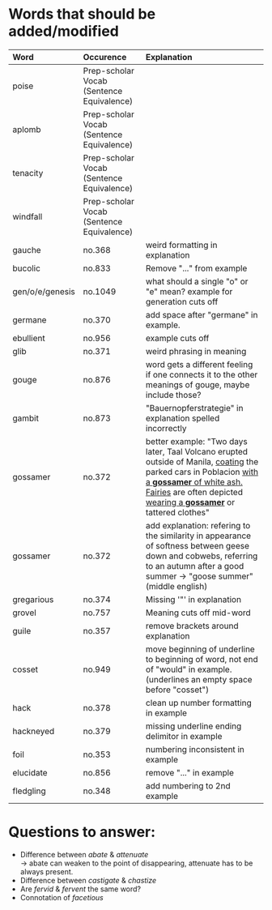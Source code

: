 # Words that should be added/modified

| Word                     | Occurence                                 | Explanation                                                                                                                                                                                                                                                  |
| :----------------------- | :----------------------------             | :----------------------                                                                                                                                                                                                                                      |
| poise                    | Prep-scholar Vocab (Sentence Equivalence) |                                                                                                                                                                                                                                                              |
| aplomb                   | Prep-scholar Vocab (Sentence Equivalence) |                                                                                                                                                                                                                                                              |
| tenacity                 | Prep-scholar Vocab (Sentence Equivalence) |                                                                                                                                                                                                                                                              |
| windfall                 | Prep-scholar Vocab (Sentence Equivalence) |                                                                                                                                                                                                                                                              |
| gauche                   | no.368                                    | weird formatting in explanation                                                                                                                                                                                                                              |
| bucolic                  | no.833                                    | Remove "..." from example                                                                                                                                                                                                                                    |
| gen/o/e/genesis          | no.1049                                   | what should a single "o" or "e" mean? example for generation cuts off                                                                                                                                                                                        |
| germane                  | no.370                                    | add space after "germane" in example.                                                                                                                                                                                                                        |
| ebullient                | no.956                                    | example cuts off                                                                                                                                                                                                                                             |
| glib                     | no.371                                    | weird phrasing in meaning                                                                                                                                                                                                                                    |
| gouge                    | no.876                                    | word gets a different feeling if one connects it to the other meanings of gouge, maybe include those?                                                                                                                                                        |
| gambit                   | no.873                                    | "Bauernopferstrategie" in explanation spelled incorrectly                                                                                                                                                                                                    |
| gossamer                 | no.372                                    | better example: "Two days later, Taal Volcano erupted outside of Manila, <u>coating</u> the parked cars in Poblacion <u>with a <b>gossamer</b> of white ash.</u><br/><u>Fairies</u> are often depicted <u>wearing a <b>gossamer</b></u> or tattered clothes" |
| gossamer                 | no.372                                    | add explanation: refering to the similarity in appearance of softness between geese down and cobwebs, referring to an autumn after a good summer -> "goose summer" (middle english)                                                                          |
| gregarious               | no.374                                    | Missing '"' in explanation                                                                                                                                                                                                                                   |
| grovel                   | no.757                                    | Meaning cuts off mid-word                                                                                                                                                                                                                                    |
| guile                    | no.357                                    | remove brackets around explanation                                                                                                                                                                                                                           |
| cosset                   | no.949                                    | move beginning of underline to beginning of word, not end of "would" in example. (underlines an empty space before "cosset")                                                                                                                                 |
| hack                     | no.378                                    | clean up number formatting in example                                                                                                                                                                                                                        |
| hackneyed                | no.379                                    | missing underline ending delimitor in example                                                                                                                                                                                                                |
| foil                     | no.353                                    | numbering inconsistent in example                                                                                                                                                                                                                            |
| elucidate                | no.856                                    | remove "..." in example                                                                                                                                                                                                                                      |
| fledgling                | no.348                                    | add numbering to 2nd example                                                                                                                                                                                                                                 |

# Questions to answer:

- Difference between _abate_ & _attenuate_<br />
  → abate can weaken to the point of disappearing, attenuate has to be always present.
- Difference between _castigate_ & _chastize_
- Are _fervid_ & _fervent_ the same word?
- Connotation of _facetious_
